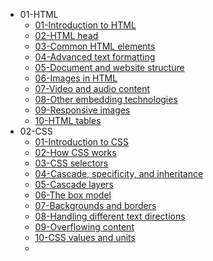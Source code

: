 * 01-HTML
  * [01-Introduction to HTML](01-HTML/01-Introduction%20to%20HTML.md)
  * [02-HTML head](01-HTML/02-HTML%20head.md)
  * [03-Common HTML elements](01-HTML/03-Common%20HTML%20elements.md)
  * [04-Advanced text formatting](01-HTML/04-Advanced%20text%20formatting.md)
  * [05-Document and website structure](01-HTML/05-Document%20and%20website%20structure.md)
  * [06-Images in HTML](01-HTML/06-Images%20in%20HTML.md)
  * [07-Video and audio content](01-HTML/07-Video%20and%20audio%20content.md)
  * [08-Other embedding technologies](01-HTML/08-Other%20embedding%20technologies.md)
  * [09-Responsive images](01-HTML/09-Responsive%20images.md)
  * [10-HTML tables](01-HTML/10-HTML%20tables.md)
* 02-CSS
  * [01-Introduction to CSS](02-CSS/01-Introduction%20to%20CSS.md)
  * [02-How CSS works](02-CSS/02-How%20CSS%20works.md)
  * [03-CSS selectors](02-CSS/03-CSS%20selectors.md)
  * [04-Cascade, specificity, and inheritance](02-CSS/04-Cascade,%20specificity,%20and%20inheritance.md)
  * [05-Cascade layers](02-CSS/05-Cascade%20layers.md)
  * [06-The box model](02-CSS/06-The%20box%20model.md)
  * [07-Backgrounds and borders](02-CSS/07-Backgrounds%20and%20borders.md)
  * [08-Handling different text directions](02-CSS/08-Handling%20different%20text%20directions.md)
  * [09-Overflowing content](02-CSS/09-Overflowing%20content.md)
  * [10-CSS values and units](02-CSS/10-CSS%20values%20and%20units.md)
  * 